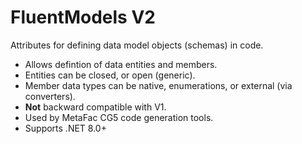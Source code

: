 # FluentModels V2
Attributes for defining data model objects (schemas) in code.
- Allows defintion of data entities and members.
- Entities can be closed, or open (generic).
- Member data types can be native, enumerations, or external (via converters).
- **Not** backward compatible with V1.
- Used by MetaFac CG5 code generation tools.
- Supports .NET 8.0+
